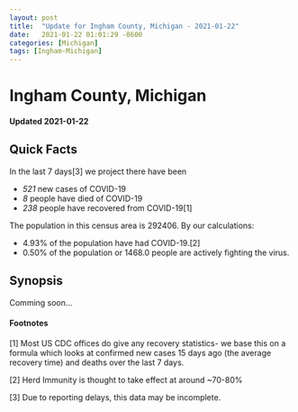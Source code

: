 ```yaml
---
layout: post
title:  "Update for Ingham County, Michigan - 2021-01-22"
date:   2021-01-22 01:01:29 -0600
categories: [Michigan]
tags: [Ingham-Michigan]
---
```


# Ingham County, Michigan
#### Updated 2021-01-22

## Quick Facts

In the last 7 days[3] we project there have been
- *521* new cases of COVID-19
- *8* people have died of COVID-19
- *238* people have recovered from COVID-19[1]

The population in this census area is 292406. By our calculations:
- 4.93% of the population have had COVID-19.[2]
- 0.50% of the population or 1468.0 people are actively fighting the virus.

## Synopsis

Comming soon...


#### Footnotes

[1] Most US CDC offices do give any recovery statistics- we base this on a formula which looks at confirmed new cases
15 days ago (the average recovery time) and deaths over the last 7 days.

[2] Herd Immunity is thought to take effect at around ~70-80%

[3] Due to reporting delays, this data may be incomplete.
 
    